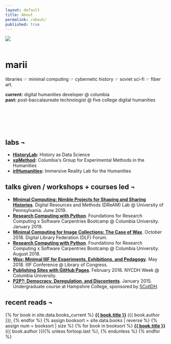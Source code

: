 ```yaml
---
layout: default
title: About
permalink: /about/
published: true
---
```


<img src="{{ '/images/avatar.jpg' | relative_url }}" style="float:left;display:block;margin-right:2em;max-width:300px;"/>
<br><br>

# marii

libraries ☞ minimal computing ☞ cybernetic history ☞ soviet sci-fi ☞ fiber art.

__current:__ digital humanities developer @ columbia<br>
__past:__ post-baccalaureate technologist @ five college digital humanities

<br><br><br><br>

## labs ¬

- __[HistoryLab](http://history-lab.org/):__ History as Data Science
- __[xpMethod](http://xpmethod.plaintext.in/):__ Columbia's Group for Experimental Methods in the Humanities
- __[irlHumanities](http://irlhumanities.org/):__ Immersive Reality Lab for the Humanities

## talks given / workshops + courses led ¬

- __[Minimal Computing: Nimble Projects for Shaping and Sharing Histories](http://web.sas.upenn.edu/dream-lab/2018/09/14/minimal-computing/)__. Digital Resources and Methods (DReAM) Lab @ University of Pennsylvania. June 2019.
- __[Research Computing with Python](https://columbiaswc.github.io/2019-01-17-Columbia-Section-3/)__. Foundations for Research Computing x Software Carpentries Bootcamp @ Columbia University. January 2019.
- __[Minimal Computing for Image Collections: The Case of Wax](https://slides.com/marii/dlf2018-wax/#/)__. October 2018. Digital Library Federation (DLF) Forum.
- __[Research Computing with Python](https://columbiaswc.github.io/2018-08-27-Columbia-B/)__. Foundations for Research Computing x Software Carpentries Bootcamp @ Columbia University. August 2018.
- __[Wax:  Minimal IIIF  for Experiments, Exhibitions, and Pedagogy](https://slides.com/marii/wax-minimal-iiif-for-experiments-exhibitions-and-pedagogy/)__. May 2018. IIIF Conference @ Library of Congress.
- __[Publishing Sites with GitHub Pages](/notes/nycdh-2018)__. February 2018. NYCDH Week @ Columbia University.
- __[P2P?: Democracy, Deregulation, and Discontents](/projects/p2p)__. January 2015. Undergraduate course at Hampshire College, sponsored by [5CollDH](http://5colldh.org).

## recent reads ¬

<p>
	{% for book in site.data.books_current %}
		<i class="far fa-circle"></i> <b><a href="{{ book.link }}" target="\_blank" class="line-link">{{ book.title }}</a></b> ({{ book.author }}),
	{% endfor %}
	{% assign booksort = site.data.books | reverse %}
	{% assign num = booksort | size %}
	{% for book in booksort %}
	  <i class="far fa-check-circle"></i> <b><a href="{{ book.link }}" target="\_blank" class="line-link">{{ book.title }}</a></b> ({{ book.author }}){% unless forloop.last %}, {% endunless %}
	{% endfor %}
</p>
